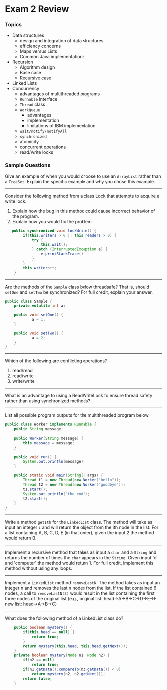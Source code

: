 Exam 2 Review
===========

### Topics
- Data structures
  - design and integration of data structures
  - efficiency concerns
  - Maps versus Lists
  - Common Java implementations
- Recursion
  - Algorithm design
  - Base case
  - Recursive case
- Linked Lists
- Concurrency
  - advantages of multithreaded programs
  - `Runnable` interface
  - `Thread` class
  - `WorkQueue`
    * advantages
    * implementation
    * limitations of IBM implementation
  - `wait/notify/notifyAll`
  - `synchronized`
  - atomicity
  - concurrent operations
  - read/write locks


### Sample Questions

Give an example of when you would choose to use an `ArrayList` rather than a `TreeSet`. Explain the specific example and why you chose this example.

---

Consider the following method from a class Lock that attempts to acquire a write lock. 

1. Explain how the bug in this method could cause incorrect behavior of the program.  
2. Explain how you would fix the problem.

```java
   public synchronized void lockWrite() {
		if(this.writers > 0 || this.readers > 0) {
   			try {
   				this.wait();
   			} catch (InterruptedException e) {
   				e.printStackTrace();
   			}
   		}
   		this.writers++;
   	}
```

---

Are the methods of the `Sample` class below threadsafe?  That is, should `setOne` and `setTwo` be synchronized?  For full credit, explain your answer.

```java
public class Sample {
	private volatile int a;

	public void setOne() {
   			a = 1;
	}

	public void setTwo() {
   			a = 2;
	}
}
```

---

Which of the following are conflicting operations?

1. read/read
2. read/write
3. write/write

---

What is an advantage to using a ReadWriteLock to ensure thread safety rather than using synchronized methods?

---

List all possible program outputs for the multithreaded program below.
 
```java
public class Worker implements Runnable {
	public String message;
	
	public Worker(String message) {
		this.message = message;
	}
	
	public void run() {
		System.out.println(message);
	}

	public static void main(String[] args) {
		Thread t1 = new Thread(new Worker("hello"));
		Thread t2 = new Thread(new Worker("goodbye"));
		t1.start();
		System.out.println("the end");
		t2.start();
	}
}

```

---

Write a method `getIth` for the `LinkedList` class. The method will take as input an integer `i` and will return the object from the ith node in the list. For a list containing A, B, C, D, E (in that order), given the input 2 the method would return B.

---

Implement a recursive method that takes as input a `char` and a `String` and returns the number of times the `char` appears in the `String`. Given input 'c' and 'computer' the method would return 1. For full credit, implement this method without using any loops.

---
Implement a `LinkedList` method `removeLastN`. The method takes as input an integer n and removes the last n nodes from the list. If the list contained 6 nodes, a call to `removeLastN(3)` would result in the list containing the first three nodes of the original list (e.g., original list: head->A->B->C->D->E->F new list: head->A->B->C)

---

What does the following method of a LinkedList class do?

```java
    public boolean mystery() {
        if(this.head == null) {
            return true;
        }
        return mystery(this.head, this.head.getNext());
    }
    private boolean mystery(Node n1, Node n2) {
        if(n2 == null)
            return true;
        if(n1.getData().compareTo(n2.getData()) < 0)
            return mystery(n2, n2.getNext());
        return false;
    }    
```